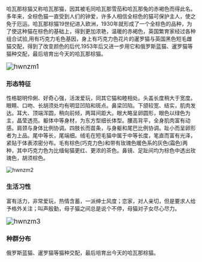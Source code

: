 哈瓦那棕猫又称哈瓦那猫，因其被毛同哈瓦那雪茄和哈瓦那兔的赤褐色而得此名。多年来，全棕色猫一直受到人们的钟爱，许多人相信全棕色的猫可保护主人，使之免于厄运。哈瓦那棕猫19世纪进入欧洲，1930年就形成了一个全棕色的品种，为了使这种猫在棕色的基础上，得到更加浓艳，温暖的赤褐色，英国繁育家经过各种组合试验,用有巧克力毛色基因，身上有巧克力色花片的暹罗猫与英国黑色短毛雌猫交配，得到了改变颜色的后代.1953年后又进一步用它和俄罗斯蓝猫、暹罗猫等猫种交配，最后培育出今天的哈瓦那棕猫。

<img src="https://cdn.jsdelivr.net/gh/six3git/six3git.github.com/images/hwnzm1.jpg" alt="hwnzm1" style="zoom:125%;" />

### 形态特征

性格聪明伶俐、好奇心强，活泼爱玩，同其它猫和睦相处。头盖长度稍大于宽度。眼睛、口吻、长胡须处均有明显凹陷和斑点。鼻梁凹陷。下颌较宽、结实，肌肉发达。耳大、顶端浑圆，稍向前倾，两耳间距大。眼大略呈卵圆形，眼色以绿色为主，晶莹透亮。躯体中等身材，为东方型细长体型。腰高背平，全身肌肉富有动感。肩颈与身体比例协调。四肢长而苗条，与身躯和尾巴比例协调。趾小而呈卵形者为上品。尾中等长，尾端细。绒毛在短毛猫中属于中等长度，笔直而富有光泽，紧贴于体表浓密分布。毛有棕色(巧克力色)和带有玫瑰色暖色系的灰色(霜色)两种，其中巧克力色为比缅甸猫更红、更浓的茶色。鼻镜、足趾间均为棕色中透出玫瑰色，胡须棕色。

<img src="https://cdn.jsdelivr.net/gh/six3git/six3git.github.com/images/hwnzm2.jpg" alt="hwnzm2" style="zoom:100%;" />

### 生活习性

富有活力，非常爱玩，热情含蓄，一派绅士风度；恋家，对人亲切，但是要求人给予格外关注；叫声殷勤，母子猫之间总是说个不停，母猫对子女尽心尽力。

<img src="https://cdn.jsdelivr.net/gh/six3git/six3git.github.com/images/hwnzm3.jpg" alt="hwnzm3" style="zoom:125%;" />

### 种群分布

俄罗斯蓝猫、暹罗猫等猫种交配，最后培育出今天的哈瓦那棕猫。